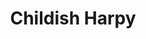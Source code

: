 ---
short_name: childish_harpy
title: Childish Harpy
alt: Watercolor painting of a childish harpy
thumbs:
    w1920_PNG: https://lh3.googleusercontent.com/6lVh-NMG5THdVu4DbX4ktw4F-9ClQptIjLpLTK-WumfOBctTypZfe5r4I_aJMzIwLjaT3VcHjQrh_zOnlU9w96zRmeoupy3NA_jAfgb9DLKutlbknQDY2H6Ak_sjRyXRM8Je5dHjyA=w355
    w1920_JPG: https://lh3.googleusercontent.com/S1ZOJJZgDQ2wICxUxrXL-35yJGe4WSBtaN3w2Lri0oJJykw9pFh_GOUxSsCQODfcdF6T8estNkXuv0bqkbm9DcSkIPqkAqfyKBhL26iWeWrYls7lbOmDFIRpeLhvlvjqLchF39iBBw=w355
    w1024_PNG: https://lh3.googleusercontent.com/6lVh-NMG5THdVu4DbX4ktw4F-9ClQptIjLpLTK-WumfOBctTypZfe5r4I_aJMzIwLjaT3VcHjQrh_zOnlU9w96zRmeoupy3NA_jAfgb9DLKutlbknQDY2H6Ak_sjRyXRM8Je5dHjyA=w284
    w1024_JPG: https://lh3.googleusercontent.com/S1ZOJJZgDQ2wICxUxrXL-35yJGe4WSBtaN3w2Lri0oJJykw9pFh_GOUxSsCQODfcdF6T8estNkXuv0bqkbm9DcSkIPqkAqfyKBhL26iWeWrYls7lbOmDFIRpeLhvlvjqLchF39iBBw=w284
    w768_PNG: https://lh3.googleusercontent.com/6lVh-NMG5THdVu4DbX4ktw4F-9ClQptIjLpLTK-WumfOBctTypZfe5r4I_aJMzIwLjaT3VcHjQrh_zOnlU9w96zRmeoupy3NA_jAfgb9DLKutlbknQDY2H6Ak_sjRyXRM8Je5dHjyA=w213
    w768_JPG: https://lh3.googleusercontent.com/S1ZOJJZgDQ2wICxUxrXL-35yJGe4WSBtaN3w2Lri0oJJykw9pFh_GOUxSsCQODfcdF6T8estNkXuv0bqkbm9DcSkIPqkAqfyKBhL26iWeWrYls7lbOmDFIRpeLhvlvjqLchF39iBBw=w213
    w600_PNG: https://lh3.googleusercontent.com/6lVh-NMG5THdVu4DbX4ktw4F-9ClQptIjLpLTK-WumfOBctTypZfe5r4I_aJMzIwLjaT3VcHjQrh_zOnlU9w96zRmeoupy3NA_jAfgb9DLKutlbknQDY2H6Ak_sjRyXRM8Je5dHjyA=w166
    w600_JPG: https://lh3.googleusercontent.com/S1ZOJJZgDQ2wICxUxrXL-35yJGe4WSBtaN3w2Lri0oJJykw9pFh_GOUxSsCQODfcdF6T8estNkXuv0bqkbm9DcSkIPqkAqfyKBhL26iWeWrYls7lbOmDFIRpeLhvlvjqLchF39iBBw=w166
    w411_PNG: https://lh3.googleusercontent.com/6lVh-NMG5THdVu4DbX4ktw4F-9ClQptIjLpLTK-WumfOBctTypZfe5r4I_aJMzIwLjaT3VcHjQrh_zOnlU9w96zRmeoupy3NA_jAfgb9DLKutlbknQDY2H6Ak_sjRyXRM8Je5dHjyA=w114
    w411_JPG: https://lh3.googleusercontent.com/S1ZOJJZgDQ2wICxUxrXL-35yJGe4WSBtaN3w2Lri0oJJykw9pFh_GOUxSsCQODfcdF6T8estNkXuv0bqkbm9DcSkIPqkAqfyKBhL26iWeWrYls7lbOmDFIRpeLhvlvjqLchF39iBBw=w114
    w360_PNG: https://lh3.googleusercontent.com/6lVh-NMG5THdVu4DbX4ktw4F-9ClQptIjLpLTK-WumfOBctTypZfe5r4I_aJMzIwLjaT3VcHjQrh_zOnlU9w96zRmeoupy3NA_jAfgb9DLKutlbknQDY2H6Ak_sjRyXRM8Je5dHjyA=w100
    w360_JPG: https://lh3.googleusercontent.com/S1ZOJJZgDQ2wICxUxrXL-35yJGe4WSBtaN3w2Lri0oJJykw9pFh_GOUxSsCQODfcdF6T8estNkXuv0bqkbm9DcSkIPqkAqfyKBhL26iWeWrYls7lbOmDFIRpeLhvlvjqLchF39iBBw=w100
    w240_PNG: https://lh3.googleusercontent.com/6lVh-NMG5THdVu4DbX4ktw4F-9ClQptIjLpLTK-WumfOBctTypZfe5r4I_aJMzIwLjaT3VcHjQrh_zOnlU9w96zRmeoupy3NA_jAfgb9DLKutlbknQDY2H6Ak_sjRyXRM8Je5dHjyA=w66
    w240_JPG: https://lh3.googleusercontent.com/S1ZOJJZgDQ2wICxUxrXL-35yJGe4WSBtaN3w2Lri0oJJykw9pFh_GOUxSsCQODfcdF6T8estNkXuv0bqkbm9DcSkIPqkAqfyKBhL26iWeWrYls7lbOmDFIRpeLhvlvjqLchF39iBBw=w66
images:
    - label: Final Version
      caption: Color tone tweaked.
      full: https://lh3.googleusercontent.com/M5igpqTzZvOxal6ce4h69tlFuSo5TW2GKm8VAkJIi41M2n8TOTBgWMBt0sM0DLbmnCL0mkMEQ41HJu7jdcDhtnuvNnqmMHzUonvLdJdp9lwVsf2gI-BNgEIzHFWJnuttjBPs9j2dsw=w1080-h1080
      w1920_PNG: https://lh3.googleusercontent.com/ilW_zP5w1RO-lf-baSPIRd38IBtE9w0g2a_R71fvI6BfhaLV0moiGgSycf10qW2a1cRTTwRQ6SDRvRUiyrROtovuhT6BIdrTKQFR6OCKn6gA0b0asbnBdwadTfYhugVciT61Yslodw=w850
      w1920_JPG: https://lh3.googleusercontent.com/gaTHlltrWCrcdgJuGxJ_0X90Mt2evXebxScvoucyYRdkWZHv0-2mdyuKN4GNG6PtmidzvMkubLnfwJ6vOC4FNY2EN_Fjt_F5GLYMbiXJM-B_QvhgJcLw4mRATkUC6iCRYdQrHHxWLw=w850
      w1024_PNG: https://lh3.googleusercontent.com/ilW_zP5w1RO-lf-baSPIRd38IBtE9w0g2a_R71fvI6BfhaLV0moiGgSycf10qW2a1cRTTwRQ6SDRvRUiyrROtovuhT6BIdrTKQFR6OCKn6gA0b0asbnBdwadTfYhugVciT61Yslodw=w711
      w1024_JPG: https://lh3.googleusercontent.com/gaTHlltrWCrcdgJuGxJ_0X90Mt2evXebxScvoucyYRdkWZHv0-2mdyuKN4GNG6PtmidzvMkubLnfwJ6vOC4FNY2EN_Fjt_F5GLYMbiXJM-B_QvhgJcLw4mRATkUC6iCRYdQrHHxWLw=w711
      w768_PNG: https://lh3.googleusercontent.com/ilW_zP5w1RO-lf-baSPIRd38IBtE9w0g2a_R71fvI6BfhaLV0moiGgSycf10qW2a1cRTTwRQ6SDRvRUiyrROtovuhT6BIdrTKQFR6OCKn6gA0b0asbnBdwadTfYhugVciT61Yslodw=w533
      w768_JPG: https://lh3.googleusercontent.com/gaTHlltrWCrcdgJuGxJ_0X90Mt2evXebxScvoucyYRdkWZHv0-2mdyuKN4GNG6PtmidzvMkubLnfwJ6vOC4FNY2EN_Fjt_F5GLYMbiXJM-B_QvhgJcLw4mRATkUC6iCRYdQrHHxWLw=w533
      w600_PNG: https://lh3.googleusercontent.com/ilW_zP5w1RO-lf-baSPIRd38IBtE9w0g2a_R71fvI6BfhaLV0moiGgSycf10qW2a1cRTTwRQ6SDRvRUiyrROtovuhT6BIdrTKQFR6OCKn6gA0b0asbnBdwadTfYhugVciT61Yslodw=w416
      w600_JPG: https://lh3.googleusercontent.com/gaTHlltrWCrcdgJuGxJ_0X90Mt2evXebxScvoucyYRdkWZHv0-2mdyuKN4GNG6PtmidzvMkubLnfwJ6vOC4FNY2EN_Fjt_F5GLYMbiXJM-B_QvhgJcLw4mRATkUC6iCRYdQrHHxWLw=w416
      w411_PNG: https://lh3.googleusercontent.com/ilW_zP5w1RO-lf-baSPIRd38IBtE9w0g2a_R71fvI6BfhaLV0moiGgSycf10qW2a1cRTTwRQ6SDRvRUiyrROtovuhT6BIdrTKQFR6OCKn6gA0b0asbnBdwadTfYhugVciT61Yslodw=w285
      w411_JPG: https://lh3.googleusercontent.com/gaTHlltrWCrcdgJuGxJ_0X90Mt2evXebxScvoucyYRdkWZHv0-2mdyuKN4GNG6PtmidzvMkubLnfwJ6vOC4FNY2EN_Fjt_F5GLYMbiXJM-B_QvhgJcLw4mRATkUC6iCRYdQrHHxWLw=w285
      w360_PNG: https://lh3.googleusercontent.com/ilW_zP5w1RO-lf-baSPIRd38IBtE9w0g2a_R71fvI6BfhaLV0moiGgSycf10qW2a1cRTTwRQ6SDRvRUiyrROtovuhT6BIdrTKQFR6OCKn6gA0b0asbnBdwadTfYhugVciT61Yslodw=w250
      w360_JPG: https://lh3.googleusercontent.com/gaTHlltrWCrcdgJuGxJ_0X90Mt2evXebxScvoucyYRdkWZHv0-2mdyuKN4GNG6PtmidzvMkubLnfwJ6vOC4FNY2EN_Fjt_F5GLYMbiXJM-B_QvhgJcLw4mRATkUC6iCRYdQrHHxWLw=w250
      w240_PNG: https://lh3.googleusercontent.com/ilW_zP5w1RO-lf-baSPIRd38IBtE9w0g2a_R71fvI6BfhaLV0moiGgSycf10qW2a1cRTTwRQ6SDRvRUiyrROtovuhT6BIdrTKQFR6OCKn6gA0b0asbnBdwadTfYhugVciT61Yslodw=w166
      w240_JPG: https://lh3.googleusercontent.com/gaTHlltrWCrcdgJuGxJ_0X90Mt2evXebxScvoucyYRdkWZHv0-2mdyuKN4GNG6PtmidzvMkubLnfwJ6vOC4FNY2EN_Fjt_F5GLYMbiXJM-B_QvhgJcLw4mRATkUC6iCRYdQrHHxWLw=w166
    - label: First Version
      caption: Just the line art.
      full: https://lh3.googleusercontent.com/C0gFDUpsjzAIbrgymLiUW368T46iriYKdfDBBD5chYbpOA8QEi3kLlrSX4i5KV1WexkMubYr2G3ZVadkUazgCoC4QXQTUfyL3K-gqWVAAH6TLE7VlgbXywMECdZN6YIKo0JUuTqK3w=w1080-h1080
      w1920_PNG: https://lh3.googleusercontent.com/NQpfi5eZHYETntkh31DFe1vRnFbHWZvdqq2uQk4KtEjjr86vnv4nOLwJDa-FMn6dNtuVMuX7RoMIid8eZ64Y-sUJHrFieVoeulPSPfXEoUX0OZqd-zQzV29FXstRjPFKtFTzGOTiSw=w850
      w1920_JPG: https://lh3.googleusercontent.com/sWMW1YySDEkUb-E0IiBtCw4CaS8DTN7R_5ubKCkNwC_FmuxVzZH-s__3esomVHRp_SRQ9Pu5Q6ZzvRH4Iwc7rhNbSujgaEfZGgjiqDkdL6UrfE6dgGNuY_kuUVjk9dCQp-s8PcpMYA=w850
      w1024_PNG: https://lh3.googleusercontent.com/NQpfi5eZHYETntkh31DFe1vRnFbHWZvdqq2uQk4KtEjjr86vnv4nOLwJDa-FMn6dNtuVMuX7RoMIid8eZ64Y-sUJHrFieVoeulPSPfXEoUX0OZqd-zQzV29FXstRjPFKtFTzGOTiSw=w711
      w1024_JPG: https://lh3.googleusercontent.com/sWMW1YySDEkUb-E0IiBtCw4CaS8DTN7R_5ubKCkNwC_FmuxVzZH-s__3esomVHRp_SRQ9Pu5Q6ZzvRH4Iwc7rhNbSujgaEfZGgjiqDkdL6UrfE6dgGNuY_kuUVjk9dCQp-s8PcpMYA=w711
      w768_PNG: https://lh3.googleusercontent.com/NQpfi5eZHYETntkh31DFe1vRnFbHWZvdqq2uQk4KtEjjr86vnv4nOLwJDa-FMn6dNtuVMuX7RoMIid8eZ64Y-sUJHrFieVoeulPSPfXEoUX0OZqd-zQzV29FXstRjPFKtFTzGOTiSw=w533
      w768_JPG: https://lh3.googleusercontent.com/sWMW1YySDEkUb-E0IiBtCw4CaS8DTN7R_5ubKCkNwC_FmuxVzZH-s__3esomVHRp_SRQ9Pu5Q6ZzvRH4Iwc7rhNbSujgaEfZGgjiqDkdL6UrfE6dgGNuY_kuUVjk9dCQp-s8PcpMYA=w533
      w600_PNG: https://lh3.googleusercontent.com/NQpfi5eZHYETntkh31DFe1vRnFbHWZvdqq2uQk4KtEjjr86vnv4nOLwJDa-FMn6dNtuVMuX7RoMIid8eZ64Y-sUJHrFieVoeulPSPfXEoUX0OZqd-zQzV29FXstRjPFKtFTzGOTiSw=w416
      w600_JPG: https://lh3.googleusercontent.com/sWMW1YySDEkUb-E0IiBtCw4CaS8DTN7R_5ubKCkNwC_FmuxVzZH-s__3esomVHRp_SRQ9Pu5Q6ZzvRH4Iwc7rhNbSujgaEfZGgjiqDkdL6UrfE6dgGNuY_kuUVjk9dCQp-s8PcpMYA=w416
      w411_PNG: https://lh3.googleusercontent.com/NQpfi5eZHYETntkh31DFe1vRnFbHWZvdqq2uQk4KtEjjr86vnv4nOLwJDa-FMn6dNtuVMuX7RoMIid8eZ64Y-sUJHrFieVoeulPSPfXEoUX0OZqd-zQzV29FXstRjPFKtFTzGOTiSw=w285
      w411_JPG: https://lh3.googleusercontent.com/sWMW1YySDEkUb-E0IiBtCw4CaS8DTN7R_5ubKCkNwC_FmuxVzZH-s__3esomVHRp_SRQ9Pu5Q6ZzvRH4Iwc7rhNbSujgaEfZGgjiqDkdL6UrfE6dgGNuY_kuUVjk9dCQp-s8PcpMYA=w285
      w360_PNG: https://lh3.googleusercontent.com/NQpfi5eZHYETntkh31DFe1vRnFbHWZvdqq2uQk4KtEjjr86vnv4nOLwJDa-FMn6dNtuVMuX7RoMIid8eZ64Y-sUJHrFieVoeulPSPfXEoUX0OZqd-zQzV29FXstRjPFKtFTzGOTiSw=w250
      w360_JPG: https://lh3.googleusercontent.com/sWMW1YySDEkUb-E0IiBtCw4CaS8DTN7R_5ubKCkNwC_FmuxVzZH-s__3esomVHRp_SRQ9Pu5Q6ZzvRH4Iwc7rhNbSujgaEfZGgjiqDkdL6UrfE6dgGNuY_kuUVjk9dCQp-s8PcpMYA=w250
      w240_PNG: https://lh3.googleusercontent.com/NQpfi5eZHYETntkh31DFe1vRnFbHWZvdqq2uQk4KtEjjr86vnv4nOLwJDa-FMn6dNtuVMuX7RoMIid8eZ64Y-sUJHrFieVoeulPSPfXEoUX0OZqd-zQzV29FXstRjPFKtFTzGOTiSw=w166
      w240_JPG: https://lh3.googleusercontent.com/sWMW1YySDEkUb-E0IiBtCw4CaS8DTN7R_5ubKCkNwC_FmuxVzZH-s__3esomVHRp_SRQ9Pu5Q6ZzvRH4Iwc7rhNbSujgaEfZGgjiqDkdL6UrfE6dgGNuY_kuUVjk9dCQp-s8PcpMYA=w166
    - label: Second Version
      caption: The colors here are similar to the real life version.
      full: https://lh3.googleusercontent.com/Xj9T_X0PVng5-DjL5WT1RdsTTN3SBCXpGdzijDmwR9JW7l1m_x_XjDq8Gb5eYPHrboepQK1Og2ZNoyChZY94uaG0MYAuDohJYcNqlwdsdJu64ppSiIeghbJL4dKjSpYZHvMItEm-rQ=w1080-h1080
      w1920_PNG: https://lh3.googleusercontent.com/7VUYesIaTD6DMvXvtMf2P10dnXzfAbcyWtb4HDLpIQFjtzm1mDNpp2ejeiuFiDcuzApeQEyTqH1V-bv6lydVQBOoYJq95s5pygrGu1xfJtGK8Ewe8GGPBkQ5h2XZeHEZhvxsUnhcLw=w850
      w1920_JPG: https://lh3.googleusercontent.com/ET604XxAhkMmSrxg20pFbnfZSXiTHJ9z9v8FFZlRFPECVZrLejIiNWZ5bZG33WRlw-VNfr4_Rza-coTciAnLsiVQjpbx7HZpSXbvCKamu375ltEG-g68hOgF01hJkL24pxiMWM_PhQ=w850
      w1024_PNG: https://lh3.googleusercontent.com/7VUYesIaTD6DMvXvtMf2P10dnXzfAbcyWtb4HDLpIQFjtzm1mDNpp2ejeiuFiDcuzApeQEyTqH1V-bv6lydVQBOoYJq95s5pygrGu1xfJtGK8Ewe8GGPBkQ5h2XZeHEZhvxsUnhcLw=w711
      w1024_JPG: https://lh3.googleusercontent.com/ET604XxAhkMmSrxg20pFbnfZSXiTHJ9z9v8FFZlRFPECVZrLejIiNWZ5bZG33WRlw-VNfr4_Rza-coTciAnLsiVQjpbx7HZpSXbvCKamu375ltEG-g68hOgF01hJkL24pxiMWM_PhQ=w711
      w768_PNG: https://lh3.googleusercontent.com/7VUYesIaTD6DMvXvtMf2P10dnXzfAbcyWtb4HDLpIQFjtzm1mDNpp2ejeiuFiDcuzApeQEyTqH1V-bv6lydVQBOoYJq95s5pygrGu1xfJtGK8Ewe8GGPBkQ5h2XZeHEZhvxsUnhcLw=w533
      w768_JPG: https://lh3.googleusercontent.com/ET604XxAhkMmSrxg20pFbnfZSXiTHJ9z9v8FFZlRFPECVZrLejIiNWZ5bZG33WRlw-VNfr4_Rza-coTciAnLsiVQjpbx7HZpSXbvCKamu375ltEG-g68hOgF01hJkL24pxiMWM_PhQ=w533
      w600_PNG: https://lh3.googleusercontent.com/7VUYesIaTD6DMvXvtMf2P10dnXzfAbcyWtb4HDLpIQFjtzm1mDNpp2ejeiuFiDcuzApeQEyTqH1V-bv6lydVQBOoYJq95s5pygrGu1xfJtGK8Ewe8GGPBkQ5h2XZeHEZhvxsUnhcLw=w416
      w600_JPG: https://lh3.googleusercontent.com/ET604XxAhkMmSrxg20pFbnfZSXiTHJ9z9v8FFZlRFPECVZrLejIiNWZ5bZG33WRlw-VNfr4_Rza-coTciAnLsiVQjpbx7HZpSXbvCKamu375ltEG-g68hOgF01hJkL24pxiMWM_PhQ=w416
      w411_PNG: https://lh3.googleusercontent.com/7VUYesIaTD6DMvXvtMf2P10dnXzfAbcyWtb4HDLpIQFjtzm1mDNpp2ejeiuFiDcuzApeQEyTqH1V-bv6lydVQBOoYJq95s5pygrGu1xfJtGK8Ewe8GGPBkQ5h2XZeHEZhvxsUnhcLw=w285
      w411_JPG: https://lh3.googleusercontent.com/ET604XxAhkMmSrxg20pFbnfZSXiTHJ9z9v8FFZlRFPECVZrLejIiNWZ5bZG33WRlw-VNfr4_Rza-coTciAnLsiVQjpbx7HZpSXbvCKamu375ltEG-g68hOgF01hJkL24pxiMWM_PhQ=w285
      w360_PNG: https://lh3.googleusercontent.com/7VUYesIaTD6DMvXvtMf2P10dnXzfAbcyWtb4HDLpIQFjtzm1mDNpp2ejeiuFiDcuzApeQEyTqH1V-bv6lydVQBOoYJq95s5pygrGu1xfJtGK8Ewe8GGPBkQ5h2XZeHEZhvxsUnhcLw=w250
      w360_JPG: https://lh3.googleusercontent.com/ET604XxAhkMmSrxg20pFbnfZSXiTHJ9z9v8FFZlRFPECVZrLejIiNWZ5bZG33WRlw-VNfr4_Rza-coTciAnLsiVQjpbx7HZpSXbvCKamu375ltEG-g68hOgF01hJkL24pxiMWM_PhQ=w250
      w240_PNG: https://lh3.googleusercontent.com/7VUYesIaTD6DMvXvtMf2P10dnXzfAbcyWtb4HDLpIQFjtzm1mDNpp2ejeiuFiDcuzApeQEyTqH1V-bv6lydVQBOoYJq95s5pygrGu1xfJtGK8Ewe8GGPBkQ5h2XZeHEZhvxsUnhcLw=w166
      w240_JPG: https://lh3.googleusercontent.com/ET604XxAhkMmSrxg20pFbnfZSXiTHJ9z9v8FFZlRFPECVZrLejIiNWZ5bZG33WRlw-VNfr4_Rza-coTciAnLsiVQjpbx7HZpSXbvCKamu375ltEG-g68hOgF01hJkL24pxiMWM_PhQ=w166
---